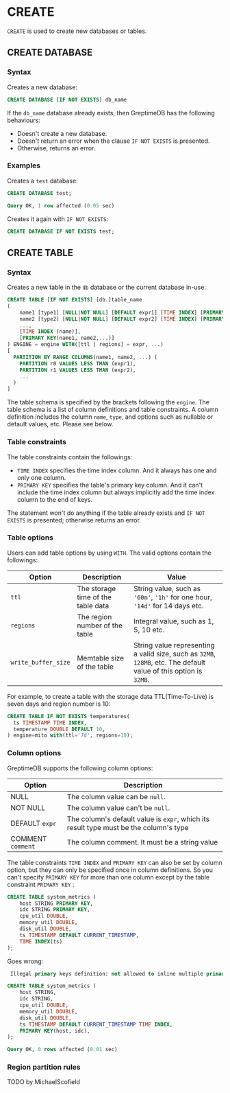 # CREATE

`CREATE` is used to create new databases or tables.

## CREATE DATABASE
### Syntax
Creates a new database:
```sql
CREATE DATABASE [IF NOT EXISTS] db_name
```

If the `db_name` database already exists, then GreptimeDB has the following behaviours:
* Doesn't create a new database.
* Doesn't return an error when the clause `IF NOT EXISTS` is presented.
* Otherwise, returns an error.

### Examples

Creates a `test` database:
```sql
CREATE DATABASE test;
```
```sql
Query OK, 1 row affected (0.05 sec)
```

Creates it again with `IF NOT EXISTS`:
```sql
CREATE DATABASE IF NOT EXISTS test;
```

## CREATE TABLE

### Syntax
Creates a new table in the `db` database or the current database in-use:
```sql
CREATE TABLE [IF NOT EXISTS] [db.]table_name
(
    name1 [type1] [NULL|NOT NULL] [DEFAULT expr1] [TIME INDEX] [PRIMARY KEY] COMMENT comment,
    name2 [type2] [NULL|NOT NULL] [DEFAULT expr2] [TIME INDEX] [PRIMARY KEY] COMMENT comment,
    ...,
    [TIME INDEX (name)],
    [PRIMARY KEY(name1, name2,...)]
) ENGINE = engine WITH([ttl | regions] = expr, ...)
[
  PARTITION BY RANGE COLUMNS(name1, name2, ...) (
    PARTITION r0 VALUES LESS THAN (expr1),
    PARTITION r1 VALUES LESS THAN (expr2),
    ...
  )
]
```

The table schema is specified by the brackets following the `engine`. The table schema is a list of column definitions and table constraints.
A column definition includes the column `name`, `type`, and options such as nullable or default values, etc. Please see below.

### Table constraints
The table constraints contain the followings:
*  `TIME INDEX`  specifies the time index column. And it always has one and only one column.
*  `PRIMARY KEY` specifies the table's primary key column. And it can't include the time index column but always implicitly add the time index column to the end of keys.

The statement won't do anything if the table already exists and `IF NOT EXISTS` is presented; otherwise returns an error.

### Table options
Users can add table options by using `WITH`. The valid options contain the followings:

| Option  | Description  | Value |
|---|---|---|
| `ttl`  | The storage time of the table data  |   String value, such as `'60m'`, `'1h'` for one hour, `'14d'` for 14 days etc. |
|  `regions` | The region number of the table  | Integral value, such as 1, 5, 10 etc. |
| `write_buffer_size` | Memtable size of the table | String value representing a valid size, such as `32MB`, `128MB`, etc. The default value of this option is `32MB`. |

For example, to create a table with the storage data TTL(Time-To-Live) is seven days and region number is 10:
```sql
CREATE TABLE IF NOT EXISTS temperatures(
  ts TIMESTAMP TIME INDEX,
  temperature DOUBLE DEFAULT 10,
) engine=mito with(ttl='7d', regions=10);
```

### Column options

GreptimeDB supports the following column options:

| Option  | Description |
|---|---|
| NULL  | The column value can be `null`.  |
|  NOT NULL | The column value can't be `null`. |
| DEFAULT `expr` | The column's default value is `expr`, which its result type must be the column's type|
|COMMENT `comment` | The column comment. It must be a string value |

The table constraints `TIME INDEX` and `PRIMARY KEY` can also be set by column option, but they can only be specified once in column definitions. So you can't specify `PRIMARY KEY` for more than one column except by the table constraint `PRIMARY KEY` :
```sql
CREATE TABLE system_metrics (
    host STRING PRIMARY KEY,
    idc STRING PRIMARY KEY,
    cpu_util DOUBLE,
    memory_util DOUBLE,
    disk_util DOUBLE,
    ts TIMESTAMP DEFAULT CURRENT_TIMESTAMP,
    TIME INDEX(ts)
);
```

Goes wrong:
```sql
 Illegal primary keys definition: not allowed to inline multiple primary keys in columns options
```

```sql
CREATE TABLE system_metrics (
    host STRING,
    idc STRING,
    cpu_util DOUBLE,
    memory_util DOUBLE,
    disk_util DOUBLE,
    ts TIMESTAMP DEFAULT CURRENT_TIMESTAMP TIME INDEX,
    PRIMARY KEY(host, idc),
);
```
```sql
Query OK, 0 rows affected (0.01 sec)
```

### Region partition rules

TODO by MichaelScofield

